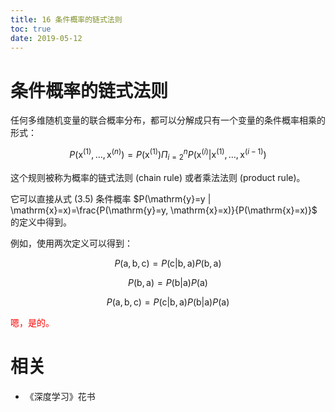 ```yaml
---
title: 16 条件概率的链式法则
toc: true
date: 2019-05-12
---
```

# 条件概率的链式法则

任何多维随机变量的联合概率分布，都可以分解成只有一个变量的条件概率相乘的形式：

$$
P\left(\mathrm{x}^{(1)}, \ldots, \mathrm{x}^{(n)}\right)=P\left(\mathrm{x}^{(1)}\right) \Pi_{i=2}^{n} P\left(\mathrm{x}^{(i)} | \mathrm{x}^{(1)}, \ldots, \mathrm{x}^{(i-1)}\right)\tag{3.6}
$$

这个规则被称为概率的链式法则 (chain rule) 或者乘法法则 (product rule)。


它可以直接从式 (3.5) 条件概率 $P(\mathrm{y}=y | \mathrm{x}=x)=\frac{P(\mathrm{y}=y, \mathrm{x}=x)}{P(\mathrm{x}=x)}$ 的定义中得到。

例如，使用两次定义可以得到：


$$
P(\mathrm{a}, \mathrm{b}, \mathrm{c})=P(\mathrm{c} | \mathrm{b}, \mathrm{a}) P(\mathrm{b}, \mathrm{a})
$$

$$
P(\mathrm{b}, \mathrm{a})=P(\mathrm{b} | \mathrm{a}) P(\mathrm{a})
$$


$$
P(\mathrm{a}, \mathrm{b}, \mathrm{c})=P(\mathrm{c} | \mathrm{b}, \mathrm{a}) P(\mathrm{b} | \mathrm{a}) P(\mathrm{a})
$$

<span style="color:red;">嗯，是的。</span>

# 相关

- 《深度学习》花书
